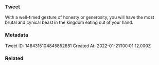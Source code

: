 ### Tweet
With a well-timed gesture of honesty or generosity, you will have the most brutal and cynical beast in the kingdom eating out of your hand.

### Metadata
Tweet ID: 1484315104845852681
Created At: 2022-01-21T00:01:12.000Z

### Related

